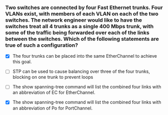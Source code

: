 ### Two switches are connected by four Fast Ethernet trunks. Four VLANs exist, with members of each VLAN on each of the two switches. The network engineer would like to have the switches treat all 4 trunks as a single 400 Mbps trunk, with some of the traffic being forwarded over each of the links between the switches. Which of the following statements are true of such a configuration?
- [x] The four trunks can be placed into the same EtherChannel to achieve this goal.
- [ ] STP can be used to cause balancing over three of the four trunks, blocking on one trunk to prevent loops
- [ ] The show spanning-tree command will list the combined four links with an abbreviation of EC for EtherChannel.
- [x] The show spanning-tree command will list the combined four links with an abbreviation of Po for PortChannel.


